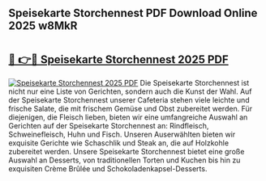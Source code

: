 ## Speisekarte Storchennest PDF Download Online 2025 w8MkR

# <h2><a href="http://gc92a9.nevu.top/?p=Speisekarte+Storchennest">🔗 👉🔴 Speisekarte Storchennest 2025 PDF</a></h2>

[![Speisekarte Storchennest 2025 PDF](https://i.imgur.com/dBaPXMq.png)](http://gc92a9.nevu.top/?p=Speisekarte+Storchennest)
Die Speisekarte Storchennest ist nicht nur eine Liste von Gerichten, sondern auch die Kunst der Wahl. Auf der Speisekarte Storchennest unserer Cafeteria stehen viele leichte und frische Salate, die mit frischem Gemüse und Obst zubereitet werden. Für diejenigen, die Fleisch lieben, bieten wir eine umfangreiche Auswahl an Gerichten auf der Speisekarte Storchennest an: Rindfleisch, Schweinefleisch, Huhn und Fisch. Unseren Auserwählten bieten wir exquisite Gerichte wie Schaschlik und Steak an, die auf Holzkohle zubereitet werden. Unsere Speisekarte Storchennest bietet eine große Auswahl an Desserts, von traditionellen Torten und Kuchen bis hin zu exquisiten Crème Brûlée und Schokoladenkapsel-Desserts.
